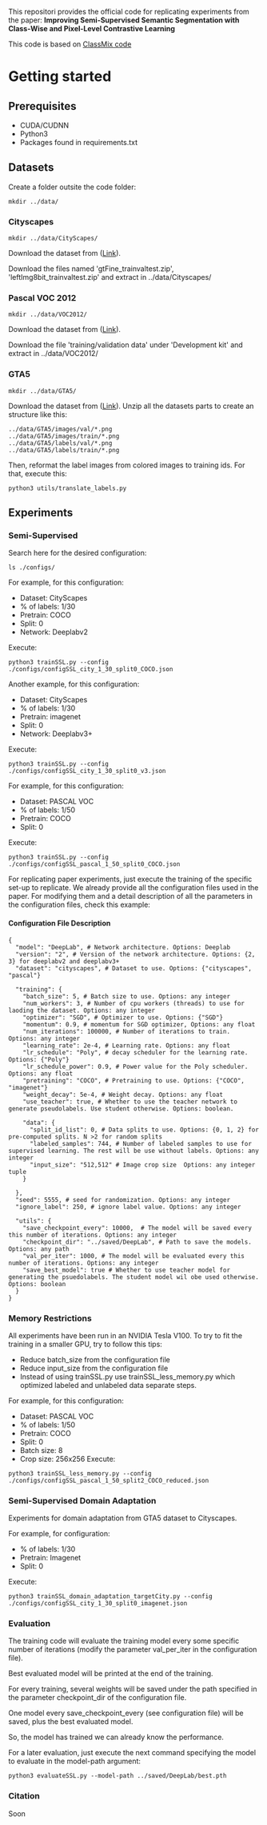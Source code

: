 This repositori provides the official code for replicating experiments from the paper:
**Improving Semi-Supervised Semantic Segmentation with Class-Wise and Pixel-Level Contrastive Learning**

This code is based on [ClassMix code](https://github.com/WilhelmT/ClassMix)

# Getting started
## Prerequisites
*  CUDA/CUDNN 
*  Python3
*  Packages found in requirements.txt

## Datasets

Create a folder outsite the code folder:
```
mkdir ../data/
```

### Cityscapes
```
mkdir ../data/CityScapes/
```
Download the dataset from ([Link](https://www.cityscapes-dataset.com/)).

Download the files named 'gtFine_trainvaltest.zip', 'leftImg8bit_trainvaltest.zip' and extract in ../data/Cityscapes/

### Pascal VOC 2012
```
mkdir ../data/VOC2012/
```
Download the dataset from ([Link](http://host.robots.ox.ac.uk/pascal/VOC/voc2012/)). 

Download the file 'training/validation data' under 'Development kit' and extract in ../data/VOC2012/

### GTA5 
```
mkdir ../data/GTA5/
```
Download the dataset from ([Link](https://download.visinf.tu-darmstadt.de/data/from_games/)).
Unzip all the datasets parts to create an structure like this:
```
../data/GTA5/images/val/*.png
../data/GTA5/images/train/*.png
../data/GTA5/labels/val/*.png
../data/GTA5/labels/train/*.png
```

Then, reformat the label images from colored images to training ids.
For that, execute this:
```
python3 utils/translate_labels.py
```

## Experiments
### Semi-Supervised
Search here for the desired configuration:
```
ls ./configs/
```
For example, for this configuration:
* Dataset: CityScapes
* % of labels:  1/30  
* Pretrain: COCO
* Split: 0
* Network: Deeplabv2

Execute:

```
python3 trainSSL.py --config ./configs/configSSL_city_1_30_split0_COCO.json 
```

Another example, for this configuration:
* Dataset: CityScapes
* % of labels:  1/30  
* Pretrain: imagenet
* Split: 0
* Network: Deeplabv3+

Execute:

```
python3 trainSSL.py --config ./configs/configSSL_city_1_30_split0_v3.json 
```


For example, for this configuration:
* Dataset: PASCAL VOC
* % of labels:  1/50  
* Pretrain: COCO
* Split: 0

Execute:

```
python3 trainSSL.py --config ./configs/configSSL_pascal_1_50_split0_COCO.json 
```

For replicating paper experiments, just execute the training of the specific set-up to replicate. We already provide all the configuration files used in the paper. For modifying them and a detail description of all the parameters in the configuration files, check this example:

#### Configuration File Description
```
{
  "model": "DeepLab", # Network architecture. Options: Deeplab
  "version": "2", # Version of the network architecture. Options: {2, 3} for deeplabv2 and deeplabv3+
  "dataset": "cityscapes", # Dataset to use. Options: {"cityscapes", "pascal"}

  "training": { 
    "batch_size": 5, # Batch size to use. Options: any integer
    "num_workers": 3, # Number of cpu workers (threads) to use for laoding the dataset. Options: any integer
    "optimizer": "SGD", # Optimizer to use. Options: {"SGD"}
    "momentum": 0.9, # momentum for SGD optimizer, Options: any float 
    "num_iterations": 100000, # Number of iterations to train. Options: any integer
    "learning_rate": 2e-4, # Learning rate. Options: any float
    "lr_schedule": "Poly", # decay scheduler for the learning rate. Options: {"Poly"}
    "lr_schedule_power": 0.9, # Power value for the Poly scheduler. Options: any float
    "pretraining": "COCO", # Pretraining to use. Options: {"COCO", "imagenet"}
    "weight_decay": 5e-4, # Weight decay. Options: any float
    "use_teacher": true, # Whether to use the teacher network to generate pseudolabels. Use student otherwise. Options: boolean. 
    
    "data": {
      "split_id_list": 0, # Data splits to use. Options: {0, 1, 2} for pre-computed splits. N >2 for random splits
      "labeled_samples": 744, # Number of labeled samples to use for supervised learning. The rest will be use without labels. Options: any integer
      "input_size": "512,512" # Image crop size  Options: any integer tuple
    }

  },
  "seed": 5555, # seed for randomization. Options: any integer
  "ignore_label": 250, # ignore label value. Options: any integer

  "utils": {
    "save_checkpoint_every": 10000,  # The model will be saved every this number of iterations. Options: any integer
    "checkpoint_dir": "../saved/DeepLab", # Path to save the models. Options: any path
    "val_per_iter": 1000, # The model will be evaluated every this number of iterations. Options: any integer
    "save_best_model": true # Whether to use teacher model for generating the psuedolabels. The student model wil obe used otherwise. Options: boolean
  }
}
```


### Memory Restrictions

All experiments have been run in an NVIDIA Tesla V100. To try to fit the training in a smaller GPU, try to follow this tips:

* Reduce batch_size from the configuration file 
* Reduce input_size from the configuration file 
* Instead of using trainSSL.py use trainSSL_less_memory.py which optimized labeled and unlabeled data separate steps.



For example, for this configuration:
* Dataset: PASCAL VOC
* % of labels:  1/50  
* Pretrain: COCO
* Split: 0
* Batch size: 8
* Crop size: 256x256
Execute:

```
python3 trainSSL_less_memory.py --config ./configs/configSSL_pascal_1_50_split2_COCO_reduced.json 
```


### Semi-Supervised Domain Adaptation

Experiments for domain adaptation from GTA5 dataset to Cityscapes.

For example, for configuration:
* % of labels:  1/30  
* Pretrain: Imagenet
* Split: 0

Execute:
```
python3 trainSSL_domain_adaptation_targetCity.py --config ./configs/configSSL_city_1_30_split0_imagenet.json 
```

### Evaluation
The training code will evaluate the training model every some specific number of iterations (modify the parameter val_per_iter in the configuration file).

Best evaluated model will be printed at the end of the training.

For every training, several weights will be saved under the path specified in the parameter checkpoint_dir of the configuration file.

One model every save_checkpoint_every (see configuration file) will be saved, plus the best evaluated model.

So, the model has trained we can already know the performance.

For a later evaluation, just execute the next command specifying the model to evaluate in the model-path argument:
```
python3 evaluateSSL.py --model-path ../saved/DeepLab/best.pth
```


### Citation
Soon
